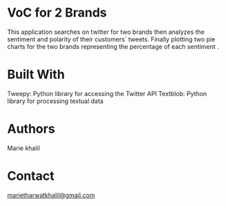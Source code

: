 # VoC for 2 Brands
 This application searches on twitter for two brands then analyzes the sentiment and polarity of their customers` tweets. Finally plotting  two pie charts for the two brands representing the percentage of each sentiment . 
# Built With
Tweepy: Python library for accessing the Twitter API
Textblob: Python library for processing textual data
# Authors
Marie khalil
# Contact
marietharwatkhalil@gmail.com

